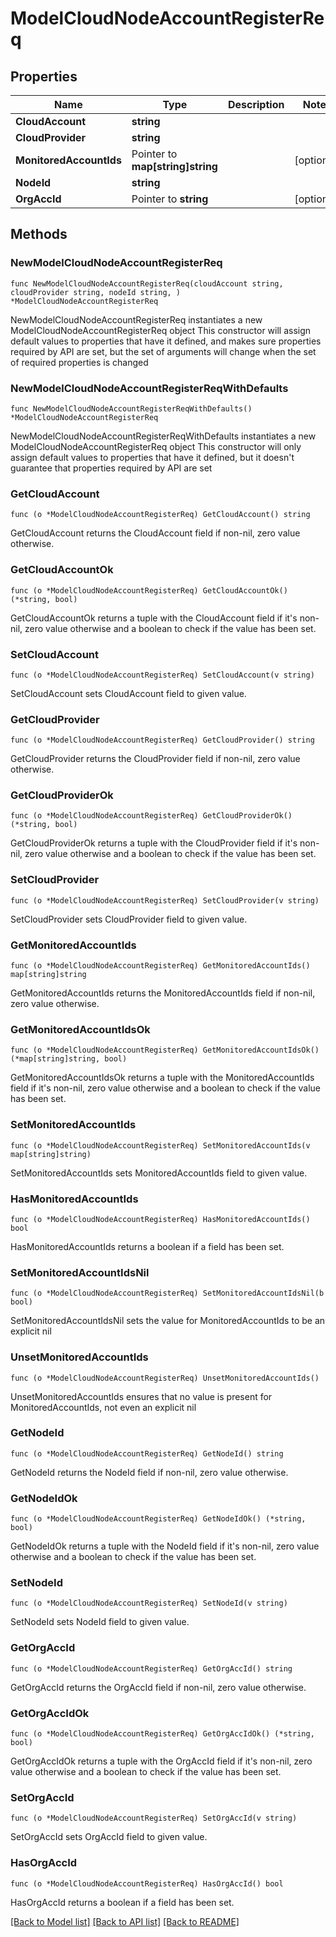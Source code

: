 # ModelCloudNodeAccountRegisterReq

## Properties

Name | Type | Description | Notes
------------ | ------------- | ------------- | -------------
**CloudAccount** | **string** |  | 
**CloudProvider** | **string** |  | 
**MonitoredAccountIds** | Pointer to **map[string]string** |  | [optional] 
**NodeId** | **string** |  | 
**OrgAccId** | Pointer to **string** |  | [optional] 

## Methods

### NewModelCloudNodeAccountRegisterReq

`func NewModelCloudNodeAccountRegisterReq(cloudAccount string, cloudProvider string, nodeId string, ) *ModelCloudNodeAccountRegisterReq`

NewModelCloudNodeAccountRegisterReq instantiates a new ModelCloudNodeAccountRegisterReq object
This constructor will assign default values to properties that have it defined,
and makes sure properties required by API are set, but the set of arguments
will change when the set of required properties is changed

### NewModelCloudNodeAccountRegisterReqWithDefaults

`func NewModelCloudNodeAccountRegisterReqWithDefaults() *ModelCloudNodeAccountRegisterReq`

NewModelCloudNodeAccountRegisterReqWithDefaults instantiates a new ModelCloudNodeAccountRegisterReq object
This constructor will only assign default values to properties that have it defined,
but it doesn't guarantee that properties required by API are set

### GetCloudAccount

`func (o *ModelCloudNodeAccountRegisterReq) GetCloudAccount() string`

GetCloudAccount returns the CloudAccount field if non-nil, zero value otherwise.

### GetCloudAccountOk

`func (o *ModelCloudNodeAccountRegisterReq) GetCloudAccountOk() (*string, bool)`

GetCloudAccountOk returns a tuple with the CloudAccount field if it's non-nil, zero value otherwise
and a boolean to check if the value has been set.

### SetCloudAccount

`func (o *ModelCloudNodeAccountRegisterReq) SetCloudAccount(v string)`

SetCloudAccount sets CloudAccount field to given value.


### GetCloudProvider

`func (o *ModelCloudNodeAccountRegisterReq) GetCloudProvider() string`

GetCloudProvider returns the CloudProvider field if non-nil, zero value otherwise.

### GetCloudProviderOk

`func (o *ModelCloudNodeAccountRegisterReq) GetCloudProviderOk() (*string, bool)`

GetCloudProviderOk returns a tuple with the CloudProvider field if it's non-nil, zero value otherwise
and a boolean to check if the value has been set.

### SetCloudProvider

`func (o *ModelCloudNodeAccountRegisterReq) SetCloudProvider(v string)`

SetCloudProvider sets CloudProvider field to given value.


### GetMonitoredAccountIds

`func (o *ModelCloudNodeAccountRegisterReq) GetMonitoredAccountIds() map[string]string`

GetMonitoredAccountIds returns the MonitoredAccountIds field if non-nil, zero value otherwise.

### GetMonitoredAccountIdsOk

`func (o *ModelCloudNodeAccountRegisterReq) GetMonitoredAccountIdsOk() (*map[string]string, bool)`

GetMonitoredAccountIdsOk returns a tuple with the MonitoredAccountIds field if it's non-nil, zero value otherwise
and a boolean to check if the value has been set.

### SetMonitoredAccountIds

`func (o *ModelCloudNodeAccountRegisterReq) SetMonitoredAccountIds(v map[string]string)`

SetMonitoredAccountIds sets MonitoredAccountIds field to given value.

### HasMonitoredAccountIds

`func (o *ModelCloudNodeAccountRegisterReq) HasMonitoredAccountIds() bool`

HasMonitoredAccountIds returns a boolean if a field has been set.

### SetMonitoredAccountIdsNil

`func (o *ModelCloudNodeAccountRegisterReq) SetMonitoredAccountIdsNil(b bool)`

 SetMonitoredAccountIdsNil sets the value for MonitoredAccountIds to be an explicit nil

### UnsetMonitoredAccountIds
`func (o *ModelCloudNodeAccountRegisterReq) UnsetMonitoredAccountIds()`

UnsetMonitoredAccountIds ensures that no value is present for MonitoredAccountIds, not even an explicit nil
### GetNodeId

`func (o *ModelCloudNodeAccountRegisterReq) GetNodeId() string`

GetNodeId returns the NodeId field if non-nil, zero value otherwise.

### GetNodeIdOk

`func (o *ModelCloudNodeAccountRegisterReq) GetNodeIdOk() (*string, bool)`

GetNodeIdOk returns a tuple with the NodeId field if it's non-nil, zero value otherwise
and a boolean to check if the value has been set.

### SetNodeId

`func (o *ModelCloudNodeAccountRegisterReq) SetNodeId(v string)`

SetNodeId sets NodeId field to given value.


### GetOrgAccId

`func (o *ModelCloudNodeAccountRegisterReq) GetOrgAccId() string`

GetOrgAccId returns the OrgAccId field if non-nil, zero value otherwise.

### GetOrgAccIdOk

`func (o *ModelCloudNodeAccountRegisterReq) GetOrgAccIdOk() (*string, bool)`

GetOrgAccIdOk returns a tuple with the OrgAccId field if it's non-nil, zero value otherwise
and a boolean to check if the value has been set.

### SetOrgAccId

`func (o *ModelCloudNodeAccountRegisterReq) SetOrgAccId(v string)`

SetOrgAccId sets OrgAccId field to given value.

### HasOrgAccId

`func (o *ModelCloudNodeAccountRegisterReq) HasOrgAccId() bool`

HasOrgAccId returns a boolean if a field has been set.


[[Back to Model list]](../README.md#documentation-for-models) [[Back to API list]](../README.md#documentation-for-api-endpoints) [[Back to README]](../README.md)


